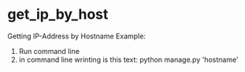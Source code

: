# get_ip_by_host
Getting IP-Address by Hostname
Example:
1. Run command line
2. in command line wrinting is this text: python manage.py 'hostname'
